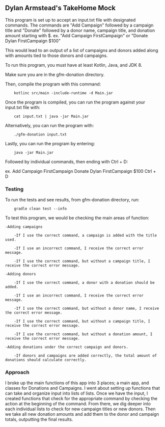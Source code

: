 ## Dylan Armstead's TakeHome Mock

This program is set up to accept an input.txt file with designated commands.
The commands are "Add Campaign" followed by a campaign title and "Donate"
followed by a donor name, campaign title, and donation amount starting with $.
ex. "Add Campaign FirstCampaign" or "Donate Dylan FirstCampaign $100"

This would lead to an output of a list of campaigns and donors added along with
amounts tied to those donors and campaigns.

To run this program, you must have at least Kotlin, Java, and JDK 8.

Make sure you are in the gfm-donation directory.

Then, compile the program with this command:

        kotlinc src/main -include-runtime -d Main.jar

Once the program is compiled, you can run the program against your input.txt file with:

        cat input.txt | java -jar Main.jar

Alternatively, you can run the program with: 

        ./gfm-donation input.txt

Lastly, you can run the program by entering:

        java -jar Main.jar

Followed by individual commands, then ending with Ctrl + D:

ex.
Add Campaign FirstCampaign
Donate Dylan FirstCampaign $100
Ctrl + D

### Testing

To run the tests and see results, from gfm-donation directory, run:

        gradle clean test --info

To test this program, we would be checking the main areas of function:

    -Adding campaigns

        -If I use the correct command, a campaign is added with the title used.

        -If I use an incorrect command, I receive the correct error message.

        -If I use the correct command, but without a campaign title, I receive the correct error message.

    -Adding donors

        -If I use the correct command, a donor with a donation should be added.

        -If I use an incorrect command, I receive the correct error message.

        -If I use the correct command, but without a donor name, I receive the correct error message.

        -If I use the correct command, but without a campaign title, I receive the correct error message.

        -If I use the correct command, but without a donation amount, I receive the correct error message.

    -Adding donations under the correct campaign and donors.

        -If donors and campaigns are added correctly, the total amount of donations should calculate correctly.

### Approach

I broke up the main functions of this app into 3 places; a main app, and classes for Donations and Campaigns.
I went about setting up functions that can take and organize input into lists of lists. Once we have the input,
I created functions that check for the appropriate command by checking the action at the beginning of the command.
From there, we dig deeper into each individual lists to check for new campaign titles or new donors. Then we take all
new donation amounts and add them to the donor and campaign totals, outputting the final results.
